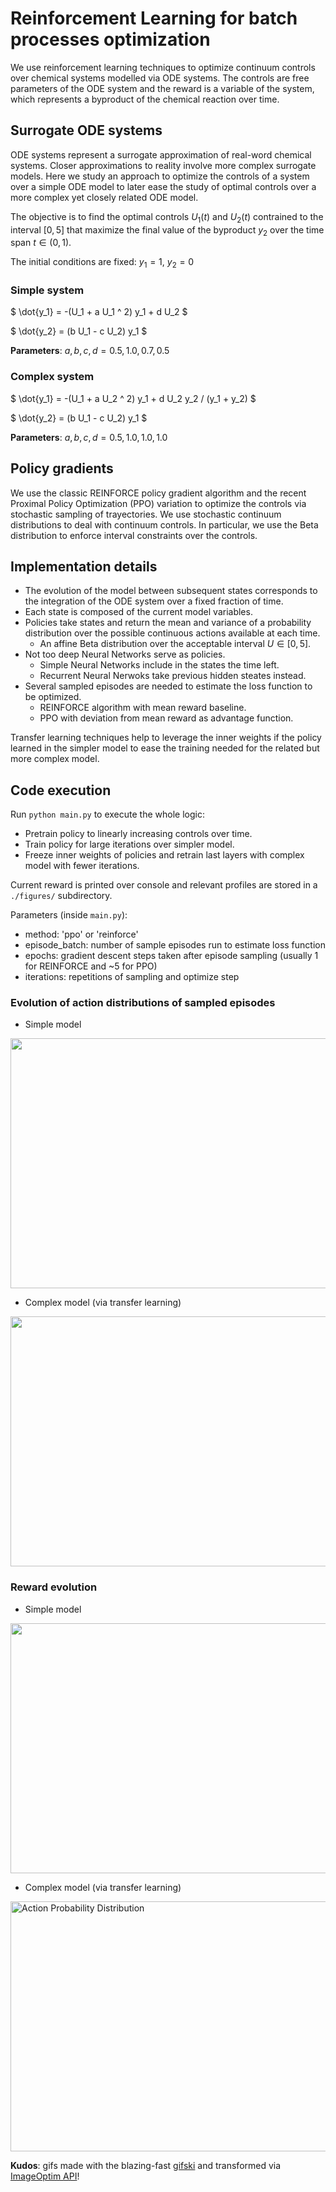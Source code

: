 # Reinforcement Learning for batch processes optimization

We use reinforcement learning techniques to optimize continuum controls over chemical systems
modelled via ODE systems. The controls are free parameters of the ODE system and the reward
is a variable of the system, which represents a byproduct of the chemical reaction over time.

## Surrogate ODE systems

ODE systems represent a surrogate approximation of real-word chemical systems.
Closer approximations to reality involve more complex surrogate models.
Here we study an approach to optimize the controls of a system over a simple ODE model to later ease the study of optimal controls over a more complex yet closely related ODE model.

The objective is to find the optimal controls $`U_1(t)`$ and $`U_2(t)`$ contrained to the interval $`[0,5]`$ that maximize the final value of the byproduct $`y_2`$ over the time span $`t \in (0, 1)`$.

The initial conditions are fixed: $`y_1 = 1`$, $`y_2 = 0`$

### Simple system

$` \dot{y_1} = -(U_1 + a  U_1 ^ 2)  y_1 + d  U_2 `$

$` \dot{y_2} = (b  U_1 - c  U_2)  y_1 `$

**Parameters**: $` a, b, c, d = 0.5, 1.0, 0.7, 0.5 `$

### Complex system

$` \dot{y_1} = -(U_1 + a  U_2 ^ 2)  y_1 + d  U_2  y_2 / (y_1 + y_2) `$

$` \dot{y_2} = (b  U_1 - c  U_2)  y_1 `$

**Parameters**: $` a, b, c, d = 0.5, 1.0, 1.0, 1.0 `$

## Policy gradients

We use the classic REINFORCE policy gradient algorithm and the recent Proximal Policy Optimization (PPO) variation to optimize the controls via stochastic sampling of trayectories.
We use stochastic continuum distributions to deal with continuum controls.
In particular, we use the Beta distribution to enforce interval constraints over the controls.

## Implementation details

* The evolution of the model between subsequent states corresponds to the integration of the ODE system over a fixed fraction of time.
* Each state is composed of the current model variables.
* Policies take states and return the mean and variance of a probability distribution over the possible continuous actions available at each time.
  * An affine Beta distribution over the acceptable interval $`U \in [0,5]`$.
* Not too deep Neural Networks serve as policies.
  * Simple Neural Networks include in the states the time left.
  * Recurrent Neural Nerwoks take previous hidden steates instead.
* Several sampled episodes are needed to estimate the loss function to be optimized.
  * REINFORCE algorithm with mean reward baseline.
  * PPO with deviation from mean reward as advantage function.

Transfer learning techniques help to leverage the inner weights if the policy learned in the simpler model to ease the training needed for the related but more complex model.

## Code execution

Run `python main.py` to execute the whole logic:

* Pretrain policy to linearly increasing controls over time.
* Train policy for large iterations over simpler model.
* Freeze inner weights of policies and retrain last layers with complex model with fewer iterations.

Current reward is printed over console and relevant profiles are stored in a `./figures/` subdirectory.

Parameters (inside `main.py`):

* method: 'ppo' or 'reinforce'
* episode_batch: number of sample episodes run to estimate loss function
* epochs: gradient descent steps taken after episode sampling (usually 1 for REINFORCE and ~5 for PPO)
* iterations: repetitions of sampling and optimize step

### Evolution of action distributions of sampled episodes

* Simple model

<img src="https://i.imgur.com/HMf0out.mp4" width="900" height="400" align="middle">

* Complex model (via transfer learning)

<img src="https://i.imgur.com/J7NE5o1.mp4" width="900" height="400" align="middle">

### Reward evolution

* Simple model

<img src="https://i.imgur.com/AME2Gyz.mp4" width="900" height="400" align="middle">

* Complex model (via transfer learning)

<img src="https://i.imgur.com/t9RiibJ.mp4" alt="Action Probability Distribution" width="900" height="400" align="middle">

**Kudos**: gifs made with the blazing-fast [gifski](https://github.com/ImageOptim/gifski) and transformed via [ImageOptim API](https://imageoptim.com/api/ungif)!
